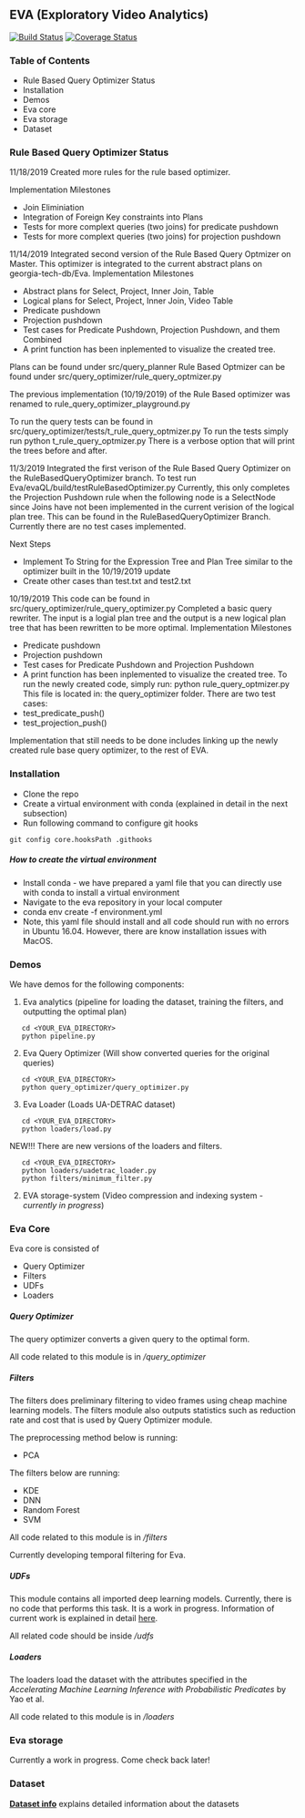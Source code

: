 ## EVA (Exploratory Video Analytics)

[![Build Status](https://travis-ci.org/georgia-tech-db/Eva.svg?branch=master)](https://travis-ci.com/georgia-tech-db/Eva)
[![Coverage Status](https://coveralls.io/repos/github/georgia-tech-db/Eva/badge.svg?branch=master)](https://coveralls.io/github/georgia-tech-db/Eva?branch=master)
### Table of Contents
* Rule Based Query Optimizer Status
* Installation
* Demos
* Eva core
* Eva storage 
* Dataset 

### Rule Based Query Optimizer Status
11/18/2019 Created more rules for the rule based optimizer.

Implementation Milestones
* Join Eliminiation
* Integration of Foreign Key constraints into Plans
* Tests for more complext queries (two joins) for predicate pushdown
* Tests for more complext queries (two joins) for projection pushdown

11/14/2019 Integrated second version of the Rule Based Query Optmizer on Master. This optimizer is integrated to the current abstract plans on georgia-tech-db/Eva. 
Implementation Milestones 
* Abstract plans for Select, Project, Inner Join, Table
* Logical plans for Select, Project, Inner Join, Video Table
* Predicate pushdown 
* Projection pushdown
* Test cases for Predicate Pushdown, Projection Pushdown, and them Combined
* A print function has been inplemented to visualize the created tree.

Plans can be found under src/query_planner
Rule Based Optmizer can be found under src/query_optimizer/rule_query_optmizer.py

The previous implementation (10/19/2019) of the Rule Based optimizer was renamed to rule_query_optimizer_playground.py

To run the query tests can be found in src/query_optimizer/tests/t_rule_query_optmizer.py
To run the tests simply run python t_rule_query_optmizer.py
There is a verbose option that will print the trees before and after. 

11/3/2019 Integrated the first verison of the Rule Based Query Optimizer on the RuleBasedQueryOptimizer branch.
To test run Eva/evaQL/build/testRuleBasedOptimizer.py
Currently, this only completes the Projection Pushdown rule when the following node is a SelectNode since Joins have not been implemented in the current verision of the logical plan tree. This can be found in the RuleBasedQueryOptimizer Branch. Currently there are no test cases implemented. 

Next Steps
 * Implement To String for the Expression Tree and Plan Tree similar to the optimizer built in the 10/19/2019 update
 * Create other cases than test.txt and test2.txt

10/19/2019
This code can be found in src/query_optimizer/rule_query_optimizer.py
Completed a basic query rewriter. The input is a logial plan tree and the output is a new logical plan tree that has been rewritten to be more optimal. 
Implementation Milestones 
* Predicate pushdown 
* Projection pushdown
* Test cases for Predicate Pushdown and Projection Pushdown
* A print function has been inplemented to visualize the created tree.
To run the newly created code, simply run: 
python rule_query_optmizer.py 
This file is located in: the query_optimizer folder. 
There are two test cases: 
* test_predicate_push()
* test_projection_push()

Implementation that still needs to be done includes linking up the newly created rule base query optimizer, to the rest of EVA. 


### Installation
* Clone the repo
* Create a virtual environment with conda (explained in detail in the next subsection)
* Run following command to configure git hooks 
```shell
git config core.hooksPath .githooks
```


##### How to create the virtual environment
* Install conda - we have prepared a yaml file that you can directly use with conda to install a virtual environment 
* Navigate to the eva repository in your local computer
* conda env create -f environment.yml
* Note, this yaml file should install and all code should run with no errors in Ubuntu 16.04.
   However, there are know installation issues with MacOS.
    
### Demos
We have demos for the following components:
1. Eva analytics (pipeline for loading the dataset, training the filters, and outputting the optimal plan)
```commandline
   cd <YOUR_EVA_DIRECTORY>
   python pipeline.py
```
2. Eva Query Optimizer (Will show converted queries for the original queries)
```commandline
   cd <YOUR_EVA_DIRECTORY>
   python query_optimizer/query_optimizer.py
```
3. Eva Loader (Loads UA-DETRAC dataset)
```commandline
   cd <YOUR_EVA_DIRECTORY>
   python loaders/load.py
```

NEW!!! There are new versions of the loaders and filters.
```commandline
   cd <YOUR_EVA_DIRECTORY>
   python loaders/uadetrac_loader.py
   python filters/minimum_filter.py
```

2. EVA storage-system (Video compression and indexing system - *currently in progress*)

### Eva Core
Eva core is consisted of
* Query Optimizer
* Filters
* UDFs
* Loaders

##### Query Optimizer
The query optimizer converts a given query to the optimal form. 

All code related to this module is in */query_optimizer*

##### Filters
The filters does preliminary filtering to video frames using cheap machine learning models.
The filters module also outputs statistics such as reduction rate and cost that is used by Query Optimizer module.

The preprocessing method below is running:
* PCA

The filters below are running:
* KDE
* DNN
* Random Forest
* SVM

All code related to this module is in */filters*

Currently developing temporal filtering for Eva.

##### UDFs
This module contains all imported deep learning models. Currently, there is no code that performs this task. It is a work in progress.
Information of current work is explained in detail [here](src/udfs/README.md).

All related code should be inside */udfs*

##### Loaders
The loaders load the dataset with the attributes specified in the *Accelerating Machine Learning Inference with Probabilistic Predicates* by Yao et al.

All code related to this module is in */loaders*

### Eva storage
Currently a work in progress. Come check back later!


### Dataset
__[Dataset info](data/README.md)__ explains detailed information about the  datasets




